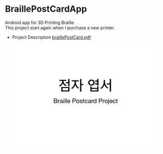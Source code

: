 # BraillePostCardApp
Android app for 3D Printing Braille. <br>
This project start again when I purchase a new printer.

* Project Description
[braillePostCard.pdf](https://github.com/goodsw4all/BraillePostCardApp/blob/master/braillePostCard.pdf)
![](./ezgif-5-f23547a91d.gif)
